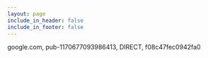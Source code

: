 ```yaml
---
layout: page
include_in_header: false
include_in_footer: false
---
```

<body>
google.com, pub-1170677093986413, DIRECT, f08c47fec0942fa0
</body>
